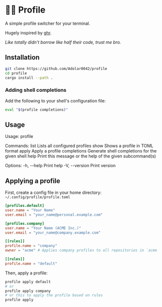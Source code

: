 # 🕵️‍♂️ Profile

A simple profile switcher for your terminal.

Hugely inspired by [ghr](https://github.com/siketyan/ghr/).

_Like totally didn't borrow like half their code, trust me bro._

## Installation

```sh
git clone https://github.com/Adolar0042/profile
cd profile
cargo install --path .
```
### Adding shell completions
Add the following to your shell's configuration file:
```sh
eval "$(profile completions)"
```

## Usage

Usage: profile <COMMAND>

Commands:
list         Lists all configured profiles
show         Shows a profile in TOML format
apply        Apply a profile
completions  Generate shell completions for the given shell
help         Print this message or the help of the given subcommand(s)

Options:
-h, --help     Print help
-V, --version  Print version

## Applying a profile

First, create a config file in your home directory: `~/.config/profile/profile.toml`

```toml
[profiles.default]
user.name = "Your Name"
user.email = "your_name@personal.example.com"

[profiles.company]
user.name = "Your Name (ACME Inc.)"
user.email = "your_name@company.example.com"

[[rules]]
profile.name = "company"
owner = "acme" # Applies company profiles to all repositories in `acme` org

[[rules]]
profile.name = "default"
```

Then, apply a profile:

```sh
profile apply default
# or
profile apply company
# or this to apply the profile based on rules
profile apply
```
